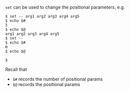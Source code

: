 `set` can be used to change the positional parameters, e.g.

```shell
$ set -- arg1 arg2 arg3 arg4 arg5
$ echo $#
5
$ echo $@
arg1 arg2 arg3 arg4 arg5
$ set --
$ echo $#
0
$ echo $@

$ 
```

Recall that
- `$#` records the number of positional params
- `$@` records the positional params
